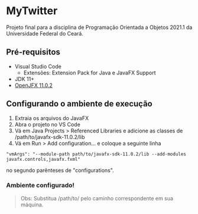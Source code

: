 # MyTwitter
Projeto final para a disciplina de Programação Orientada a Objetos 2021.1 da Universidade Federal do Ceará.


## Pré-requisitos
* Visual Studio Code
    * Extensões: Extension Pack for Java e JavaFX Support
* JDK 11+
* [OpenJFX 11.0.2](https://gluonhq.com/products/javafx/)

## Configurando o ambiente de execução
1. Extraia os arquivos do JavaFX
2. Abra o projeto no VS Code
3. Vá em Java Projects > Referenced Libraries e adicione as classes de /path/to/javafx-sdk-11.0.2/lib
4. Vá em Run > Add configuration... e coloque a seguinte linha
```
"vmArgs": "--module-path path/to/javafx-sdk-11.0.2/lib --add-modules javafx.controls,javafx.fxml"
```
no segundo parênteses de "configurations".

### Ambiente configurado!

> Obs: Substitua /path/to/ pelo caminho correspondente em sua máquina.